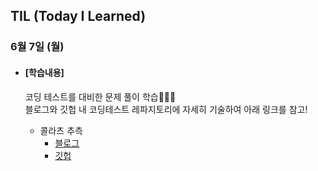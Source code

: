 ## TIL (Today I Learned)

### 6월 7일 (월)

- #### [학습내용]
  
  코딩 테스트를 대비한 문제 풀이 학습🧑🏻‍💻   
  블로그와 깃헙 내 코딩테스트 레파지토리에 자세히 기술하여 아래 링크를 참고!
  
  - 콜라츠 추측
    - [블로그](https://green1229.tistory.com/135)
    - [깃헙](https://github.com/GREENOVER/CodingTest/tree/main/콜라츠_추측)

